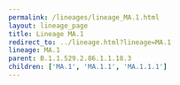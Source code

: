 ```yaml
---
permalink: /lineages/lineage_MA.1.html
layout: lineage_page
title: Lineage MA.1
redirect_to: ../lineage.html?lineage=MA.1
lineage: MA.1
parent: B.1.1.529.2.86.1.1.18.3
children: ['MA.1', 'MA.1.1', 'MA.1.1.1']
---
```

